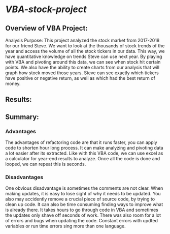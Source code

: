 # ***VBA-stock-project***

## Overview of VBA Project: 

Analysis Purpose:
This project analyzed the stock market from 2017-2018 for our friend Steve. We want to look at the thousands of stock trends of the year and access the volume of all the stock tickers in our data. This way, we have quantitative knowledge on trends Steve can use next year. By playing with VBA and pivoting around this data, we can see when stock hit certain points. We also have the ability to create charts from our analysis that will graph how stock moved those years. Steve can see exactly which tickers have positive or negative return, as well as which had the best return of money.

## Results: 
  
## Summary: 

### Advantages
The advantages of refactoring code are that it runs faster, you can apply code to shorten hour long process. It can make analyzing and pivoting data a lot easier after its extracted. Like with this VBA code, we can use excel as a calculator for year-end results to analyze. Once all the code is done and looped, we can repeat this is seconds.

### Disadvantages
One obvious disadvantage is sometimes the comments are not clear. When making updates, it is easy to lose sight of why it needs to be updated. You also may accidently remove a crucial piece of source code, by trying to clean up code. It can also be time consuming finding ways to improve what is already there. It takes hours to go through code in VBA and sometimes the updates only shave off seconds of work. There was also room for a lot of errors and bugs when updating the code. Constant errors with updted variables or run time errors sing more than one language.  
